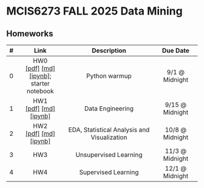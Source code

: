 # MCIS6273 FALL 2025 Data Mining

## Homeworks

| # | Link | Description | Due Date |
|:-:|:----:|:-----------:|:--------:|
| 0 | HW0 <br/> [[pdf]](./hw0/hw0.pdf) [[md]](./hw0/hw0.md) [[ipynb]](./hw0/hw0.ipynb); <br/>starter notebook   <br/>  | Python  warmup | 9/1 @ Midnight |
| 1 | HW1 <br/> [[pdf]](./hw1/hw1.pdf) [[md]](./hw1/hw1.md) [[ipynb]](./hw1/hw1_starter.ipynb)   <br/>  | Data Engineering | 9/15  @ Midnight |
| 2 | HW2 <br/> [[pdf]](./hw2/hw2.pdf) [[md]](./hw2/hw2.md) [[ipynb]](./hw2/hw2_starter.ipynb)   <br/>  | EDA, Statistical Analysis and Visualization | 10/8  @ Midnight |
| 3 | HW3   | Unsupervised Learning | 11/3  @ Midnight |
| 4 | HW4   | Supervised Learning | 12/1  @ Midnight |
